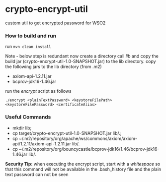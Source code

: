 # crypto-encrypt-util
custom util to get encrypted password for WSO2

### How to build and run
run `mvn clean install`

Note - below step is redundant now
create a directory call *lib* and copy the build jar (crypto-encrypt-util-1.0-SNAPSHOT.jar) to the lib directory.
copy the following jars to the lib directory (from .m2)
* axiom-api-1.2.11.jar
* bcprov-jdk16-1.46.jar

run the *encrypt* script as follows

`./encrypt <plainTextPassword> <keystoreFilePath> <keystoreFilePassword> <certificateAlias>`


### Useful Commands

* mkdir lib;
* cp target/crypto-encrypt-util-1.0-SNAPSHOT.jar lib/.;
* cp ~/.m2/repository/org/apache/ws/commons/axiom/axiom-api/1.2.11/axiom-api-1.2.11.jar lib/.
* cp ~/.m2/repository/org/bouncycastle/bcprov-jdk16/1.46/bcprov-jdk16-1.46.jar lib/.


**Security Tip:** when executing the encrypt script, start with a *whitespace* so that this command will not be available in the .bash_history file
and the plain text password can not be seen
